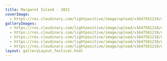 ```yaml
---
title: Margaret Island - 2021
coverImage:
  - https://res.cloudinary.com/lightpositive/image/upload/v1647561219/uploads/Margaret%20Island%20-%202021/MI.jpg
galleryImages: 
  - https://res.cloudinary.com/lightpositive/image/upload/v1647561218/uploads/Margaret%20Island%20-%202021/MI1.jpg
  - https://res.cloudinary.com/lightpositive/image/upload/v1647561218/uploads/Margaret%20Island%20-%202021/MI3.jpg
  - https://res.cloudinary.com/lightpositive/image/upload/v1647561218/uploads/Margaret%20Island%20-%202021/MI2.jpg
  - https://res.cloudinary.com/lightpositive/image/upload/v1647561218/uploads/Margaret%20Island%20-%202021/MI4.jpg
  - https://res.cloudinary.com/lightpositive/image/upload/v1647561219/uploads/Margaret%20Island%20-%202021/MI.jpg
layout: galleryLayout_festival.html
---
```

